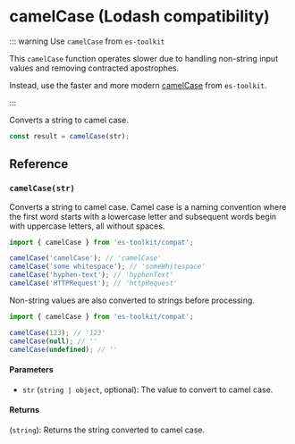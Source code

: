# camelCase (Lodash compatibility)

::: warning Use `camelCase` from `es-toolkit`

This `camelCase` function operates slower due to handling non-string input values and removing contracted apostrophes.

Instead, use the faster and more modern [camelCase](../../string/camelCase.md) from `es-toolkit`.

:::

Converts a string to camel case.

```typescript
const result = camelCase(str);
```

## Reference

### `camelCase(str)`

Converts a string to camel case. Camel case is a naming convention where the first word starts with a lowercase letter and subsequent words begin with uppercase letters, all without spaces.

```typescript
import { camelCase } from 'es-toolkit/compat';

camelCase('camelCase'); // 'camelCase'
camelCase('some whitespace'); // 'someWhitespace'
camelCase('hyphen-text'); // 'hyphenText'
camelCase('HTTPRequest'); // 'httpRequest'
```

Non-string values are also converted to strings before processing.

```typescript
import { camelCase } from 'es-toolkit/compat';

camelCase(123); // '123'
camelCase(null); // ''
camelCase(undefined); // ''
```

#### Parameters

- `str` (`string | object`, optional): The value to convert to camel case.

#### Returns

(`string`): Returns the string converted to camel case.
